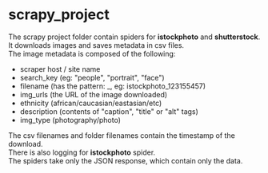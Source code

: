 # scrapy_project
The scrapy project folder contain spiders for **istockphoto** and **shutterstock**.<br/>
It downloads images and saves metadata in csv files.<br/>
The image metadata is composed of the following:
- scraper host / site name
- search_key (eg: "people", "portrait", "face")
- filename (has the pattern: <website>_<image id>, eg: istockphoto_123155457)
- img_urls (the URL of the image downloaded)
- ethnicity (african/caucasian/eastasian/etc)
- description (contents of "caption", "title" or "alt" tags)
- img_type (photography/photo)

The csv filenames and folder filenames contain the timestamp of the download.<br/>
There is also logging for **istockphoto** spider.<br/>
The spiders take only the JSON response, which contain only the data.